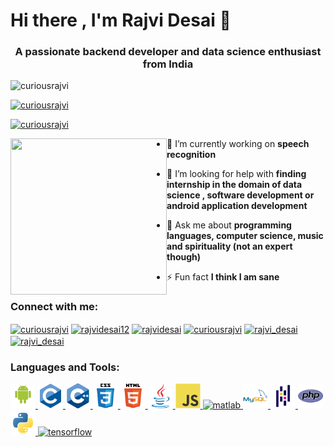 <h1> Hi there , I'm <b>Rajvi Desai</b> 👋</h1>
<h3 align="center">A passionate backend developer and data science enthusiast from India</h3>

<p align="left"> <img src="https://komarev.com/ghpvc/?username=curiousrajvi&label=Profile%20views&color=0e75b6&style=flat" alt="curiousrajvi" /> </p>

<p align="left"> <a href="https://github.com/ryo-ma/github-profile-trophy"><img src="https://github-profile-trophy.vercel.app/?username=curiousrajvi" alt="curiousrajvi" /></a> </p>

<p align="left"> <a href="https://twitter.com/curiousrajvi" target="blank"><img src="https://img.shields.io/twitter/follow/curiousrajvi?logo=twitter&style=for-the-badge" alt="curiousrajvi" /></a> </p>

<div align="center">
<img src="https://media.giphy.com/media/L1R1tvI9svkIWwpVYr/giphy.gif"  style="width: 250px; height:250px; " align="left">
</div>


- 🔭 I’m currently working on **speech recognition**

- 🤝 I’m looking for help with **finding internship in the domain of data science , software development or android application development**

- 💬 Ask me about **programming languages, computer science, music and spirituality (not an expert though)**

- ⚡ Fun fact **I think I am sane**

<h3 align="left">Connect with me:</h3>
<p align="left">
<a href="https://twitter.com/curiousrajvi" target="blank"><img align="center" src="https://raw.githubusercontent.com/rahuldkjain/github-profile-readme-generator/master/src/images/icons/Social/twitter.svg" alt="curiousrajvi" height="30" width="40" /></a>
<a href="https://linkedin.com/in/rajvidesai12" target="blank"><img align="center" src="https://raw.githubusercontent.com/rahuldkjain/github-profile-readme-generator/master/src/images/icons/Social/linked-in-alt.svg" alt="rajvidesai12" height="30" width="40" /></a>
<a href="https://kaggle.com/rajvidesai" target="blank"><img align="center" src="https://raw.githubusercontent.com/rahuldkjain/github-profile-readme-generator/master/src/images/icons/Social/kaggle.svg" alt="rajvidesai" height="30" width="40" /></a>
<a href="https://instagram.com/curiousrajvi" target="blank"><img align="center" src="https://raw.githubusercontent.com/rahuldkjain/github-profile-readme-generator/master/src/images/icons/Social/instagram.svg" alt="curiousrajvi" height="30" width="40" /></a>
<a href="https://www.codechef.com/users/rajvi_desai" target="blank"><img align="center" src="https://cdn.jsdelivr.net/npm/simple-icons@3.1.0/icons/codechef.svg" alt="rajvi_desai" height="30" width="40" /></a>
<a href="https://codeforces.com/profile/rajvi_desai" target="blank"><img align="center" src="https://raw.githubusercontent.com/rahuldkjain/github-profile-readme-generator/master/src/images/icons/Social/codeforces.svg" alt="rajvi_desai" height="30" width="40" /></a>
</p>

<h3 align="left">Languages and Tools:</h3>
<p align="left"> <a href="https://developer.android.com" target="_blank" rel="noreferrer"> <img src="https://raw.githubusercontent.com/devicons/devicon/master/icons/android/android-original-wordmark.svg" alt="android" width="40" height="40"/> </a> <a href="https://www.cprogramming.com/" target="_blank" rel="noreferrer"> <img src="https://raw.githubusercontent.com/devicons/devicon/master/icons/c/c-original.svg" alt="c" width="40" height="40"/> </a> <a href="https://www.w3schools.com/cpp/" target="_blank" rel="noreferrer"> <img src="https://raw.githubusercontent.com/devicons/devicon/master/icons/cplusplus/cplusplus-original.svg" alt="cplusplus" width="40" height="40"/> </a> <a href="https://www.w3schools.com/css/" target="_blank" rel="noreferrer"> <img src="https://raw.githubusercontent.com/devicons/devicon/master/icons/css3/css3-original-wordmark.svg" alt="css3" width="40" height="40"/> </a> <a href="https://www.w3.org/html/" target="_blank" rel="noreferrer"> <img src="https://raw.githubusercontent.com/devicons/devicon/master/icons/html5/html5-original-wordmark.svg" alt="html5" width="40" height="40"/> </a> <a href="https://www.java.com" target="_blank" rel="noreferrer"> <img src="https://raw.githubusercontent.com/devicons/devicon/master/icons/java/java-original.svg" alt="java" width="40" height="40"/> </a> <a href="https://developer.mozilla.org/en-US/docs/Web/JavaScript" target="_blank" rel="noreferrer"> <img src="https://raw.githubusercontent.com/devicons/devicon/master/icons/javascript/javascript-original.svg" alt="javascript" width="40" height="40"/> </a> <a href="https://www.mathworks.com/" target="_blank" rel="noreferrer"> <img src="https://upload.wikimedia.org/wikipedia/commons/2/21/Matlab_Logo.png" alt="matlab" width="40" height="40"/> </a> <a href="https://www.mysql.com/" target="_blank" rel="noreferrer"> <img src="https://raw.githubusercontent.com/devicons/devicon/master/icons/mysql/mysql-original-wordmark.svg" alt="mysql" width="40" height="40"/> </a> <a href="https://pandas.pydata.org/" target="_blank" rel="noreferrer"> <img src="https://raw.githubusercontent.com/devicons/devicon/2ae2a900d2f041da66e950e4d48052658d850630/icons/pandas/pandas-original.svg" alt="pandas" width="40" height="40"/> </a> <a href="https://www.php.net" target="_blank" rel="noreferrer"> <img src="https://raw.githubusercontent.com/devicons/devicon/master/icons/php/php-original.svg" alt="php" width="40" height="40"/> </a> <a href="https://www.python.org" target="_blank" rel="noreferrer"> <img src="https://raw.githubusercontent.com/devicons/devicon/master/icons/python/python-original.svg" alt="python" width="40" height="40"/> </a> <a href="https://www.tensorflow.org" target="_blank" rel="noreferrer"> <img src="https://www.vectorlogo.zone/logos/tensorflow/tensorflow-icon.svg" alt="tensorflow" width="40" height="40"/> </a> </p>

